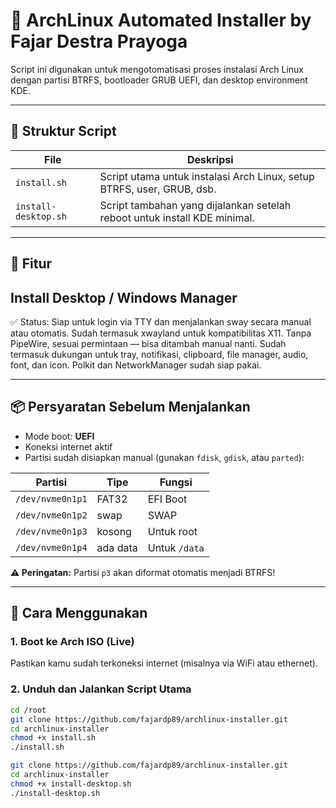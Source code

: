 # 🐧 ArchLinux Automated Installer by Fajar Destra Prayoga

Script ini digunakan untuk mengotomatisasi proses instalasi Arch Linux dengan partisi BTRFS, bootloader GRUB UEFI, dan desktop environment KDE.

---

## 📁 Struktur Script

| File                 | Deskripsi                                                                 |
|----------------------|---------------------------------------------------------------------------|
| `install.sh`         | Script utama untuk instalasi Arch Linux, setup BTRFS, user, GRUB, dsb.    |
| `install-desktop.sh` | Script tambahan yang dijalankan setelah reboot untuk install KDE minimal. |

---

## 🧰 Fitur

## Install Desktop / Windows Manager
✅ Status:
    Siap untuk login via TTY dan menjalankan sway secara manual atau otomatis.
    Sudah termasuk xwayland untuk kompatibilitas X11.
    Tanpa PipeWire, sesuai permintaan — bisa ditambah manual nanti.
    Sudah termasuk dukungan untuk tray, notifikasi, clipboard, file manager, audio, font, dan icon.
    Polkit dan NetworkManager sudah siap pakai.

---

## 📦 Persyaratan Sebelum Menjalankan

- Mode boot: **UEFI**
- Koneksi internet aktif
- Partisi sudah disiapkan manual (gunakan `fdisk`, `gdisk`, atau `parted`):

| Partisi         | Tipe     | Fungsi        |
|------------------|----------|---------------|
| `/dev/nvme0n1p1` | FAT32    | EFI Boot      |
| `/dev/nvme0n1p2` | swap     | SWAP          |
| `/dev/nvme0n1p3` | kosong   | Untuk root    |
| `/dev/nvme0n1p4` | ada data | Untuk `/data` |

**⚠️ Peringatan:** Partisi `p3` akan diformat otomatis menjadi BTRFS!

---

## 🚀 Cara Menggunakan

### 1. Boot ke Arch ISO (Live)
Pastikan kamu sudah terkoneksi internet (misalnya via WiFi atau ethernet).

### 2. Unduh dan Jalankan Script Utama

```bash
cd /root
git clone https://github.com/fajardp89/archlinux-installer.git
cd archlinux-installer
chmod +x install.sh
./install.sh

git clone https://github.com/fajardp89/archlinux-installer.git
cd archlinux-installer
chmod +x install-desktop.sh
./install-desktop.sh
